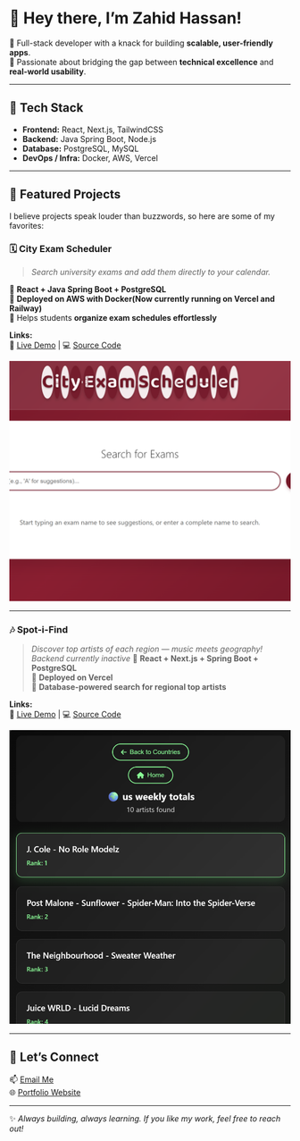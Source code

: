 # 👋 Hey there, I’m Zahid Hassan!  

🚀 Full-stack developer with a knack for building **scalable, user-friendly apps**.  
🎯 Passionate about bridging the gap between **technical excellence** and **real-world usability**.  

---

## 🔧 Tech Stack  
- **Frontend:** React, Next.js, TailwindCSS  
- **Backend:** Java Spring Boot, Node.js  
- **Database:** PostgreSQL, MySQL  
- **DevOps / Infra:** Docker, AWS, Vercel  

---

## 🌟 Featured Projects  

I believe projects speak louder than buzzwords, so here are some of my favorites:  

### 🗓️ City Exam Scheduler  
> *Search university exams and add them directly to your calendar.*  

🔹 **React + Java Spring Boot + PostgreSQL**  
🔹 **Deployed on AWS with Docker(Now currently running on Vercel and Railway)**  
🔹 Helps students **organize exam schedules effortlessly**  

**Links:**  
🔗 [Live Demo](https://uni-exam-scheduler.vercel.app/) | 💻 [Source Code](https://github.com/Zadz2005/UniExamScheduler/tree/master/ExamScheduler)  

<img src="https://github.com/Zadz2005/Zadz2005/blob/main/CityExamScheduler.png" alt="City Exam Scheduler Screenshot" width="600"/>  

---

### 🎶 Spot-i-Find  
> *Discover top artists of each region — music meets geography!*  
*Backend currently inactive*
🔹 **React + Next.js + Spring Boot + PostgreSQL**  
🔹 **Deployed on Vercel**  
🔹 **Database-powered search for regional top artists**  

**Links:**  
🔗 [Live Demo](https://spot-i-find.vercel.app/) | 💻 [Source Code](https://github.com/Zadz2005/SpotIFind/tree/main/Spot-I-Find/src)  

<img src="https://github.com/Zadz2005/Zadz2005/blob/main/spotifind.png" alt="Spot-i-Find Screenshot" width="600"/>  

---

## 🤝 Let’s Connect  
📫 [Email Me](mailto:zahidalamyay595@icloud.com)  
🌐 [Portfolio Website](https://portfolio-website-starter-six.vercel.app/)  

---

✨ *Always building, always learning. If you like my work, feel free to reach out!*  

